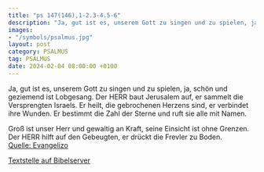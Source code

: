 ```yaml
---
title: "ps 147(146),1-2.3-4.5-6"
description: "Ja, gut ist es, unserem Gott zu singen und zu spielen, ja, schön und geziemend ist Lobgesang. Der HERR baut Jerusalem auf, er sammelt die Versprengten Israels. Er heilt, die gebrochenen Herzens sind, er verbindet ihre Wunden. Er bestimmt die Zahl der Sterne und ruft sie alle mit ...."
images:
- "/symbols/psalmus.jpg"
layout: post
category: PSALMUS
tag: PSALMUS
date: 2024-02-04 08:00:00 +0100
---
```

Ja, gut ist es, unserem Gott zu singen und zu spielen, ja, schön und geziemend ist Lobgesang.
Der HERR baut Jerusalem auf, er sammelt die Versprengten Israels.
Er heilt, die gebrochenen Herzens sind, er verbindet ihre Wunden.
Er bestimmt die Zahl der Sterne und ruft sie alle mit Namen.<!--more-->

Groß ist unser Herr und gewaltig an Kraft, seine Einsicht ist ohne Grenzen.
Der HERR hilft auf den Gebeugten, er drückt die Frevler zu Boden.<br>
[Quelle: Evangelizo](https://evangeliumtagfuertag.org/DE/gospel)

[Textstelle auf Bibelserver](https://www.bibleserver.com/EU/ps147(146),1-2.3-4.5-6)
